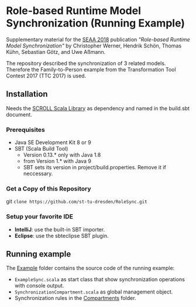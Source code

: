 ﻿# Role-based Runtime Model Synchronization (Running Example)

Supplementary material for the [SEAA 2018](http://dsd-seaa2018.fit.cvut.cz/seaa/index.php?sec=main#page_header) publication *"Role-based Runtime Model Synchronization"* by Christopher Werner, Hendrik Schön, Thomas Kühn, Sebastian Götz, and Uwe Aßmann.

The repository described the synchronization of 3 related models. Therefore the Family-to-Person example from the Transformation Tool Contest 2017 (TTC 2017) is used.

## Installation

Needs the [SCROLL Scala Library](https://github.com/max-leuthaeuser/SCROLL/) as dependency and named in the build.sbt document.

### Prerequisites

* Java SE Development Kit 8 or 9
* SBT (Scala Build Tool)
   * Version 0.13.* only with Java 1.8
   * from Version 1.* with Java 9
   * SBT sets its version in project/build.properties. Remove it if neccessary.

### Get a Copy of this Repository

git `clone https://github.com/st-tu-dresden/RoleSync.git`

### Setup your favorite IDE

 - **IntelliJ**: use the built-in SBT importer.
 - **Eclipse**: use the sbteclipse SBT plugin.

## Running example

The [Example](src/main/scala/de/tud/swt/rms) folder contains the source code of the running example:

* `ExampleSync.scala` as start class that show synchronization operations with console output.
* `SynchronizationCompartment.scala` as global management object.
* Synchronization rules in the [Compartments](src/main/scala/de/tud/swt/rms/compartments) folder.


